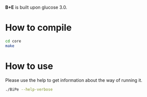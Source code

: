 **B+E** is built upon glucose 3.0.

# How to compile

```bash
cd core
make
```


# How to use


Please use the help to get information about the way of running it.

```bash
./BiPe --help-verbose
```
